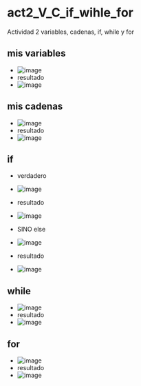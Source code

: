 # act2_V_C_if_wihle_for
Actividad 2 variables, cadenas, if, while y for

## mis variables
- ![image](https://github.com/user-attachments/assets/b58e128b-85c3-42c0-94b1-8950862d7462)
- resultado
-  ![image](https://github.com/user-attachments/assets/5aa002aa-c9a6-4b45-bbbe-92ce949f79cd)

## mis cadenas 
- ![image](https://github.com/user-attachments/assets/8628b44f-7b2c-4826-a283-4bd85124815f)
- resultado
- ![image](https://github.com/user-attachments/assets/540e1a06-29fa-4980-90cc-a848809b69c7)

## if
- verdadero
- ![image](https://github.com/user-attachments/assets/55cca741-1cac-4da5-ba9f-b054f8b1ef7b)
- resultado
- ![image](https://github.com/user-attachments/assets/37f2988d-2ef3-4feb-8870-cb60cd78c030)

- SINO else
- ![image](https://github.com/user-attachments/assets/f5cfde9a-245d-4372-96f6-0214f99e4921)
- resultado
- ![image](https://github.com/user-attachments/assets/fa630876-752b-491b-bd87-dbbbddb1c705)

## while
- ![image](https://github.com/user-attachments/assets/82b4ae14-d28a-41ce-9c5d-a4e983de3474)
- resultado
- ![image](https://github.com/user-attachments/assets/accd035b-db87-4252-a253-e7c1bd154a6d)


## for
- ![image](https://github.com/user-attachments/assets/aa266762-3f1a-4c3a-9f5d-4ef2bed43c8f)
- resultado
- ![image](https://github.com/user-attachments/assets/91df3dd5-c4ff-45d2-b504-3a7acbdfa469)







